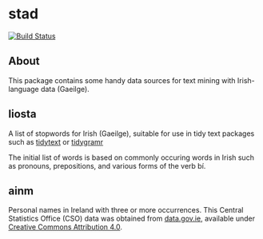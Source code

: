 # stad

[![Build Status](https://travis-ci.org/cldatascience/stad.svg?branch=master)](https://travis-ci.org/cldatascience/stad) 

## About

This package contains some handy data sources for text mining with Irish-language data (Gaeilge).

liosta
------
A list of stopwords for Irish (Gaeilge), suitable for use in tidy text packages such as [tidytext](https://cran.r-project.org/package=tidytext) or [tidygramr](https://github.com/cldatascience/tidygramr)

The initial list of words is based on commonly occuring words in Irish such as pronouns, prepositions, and various forms of the verb bí.

ainm
------
Personal names in Ireland with three or more occurrences. This Central Statistics Office (CSO) data was obtained from [data.gov.ie](https://data.gov.ie/data), available under [Creative Commons Attribution 4.0](https://creativecommons.org/licenses/by/4.0/).